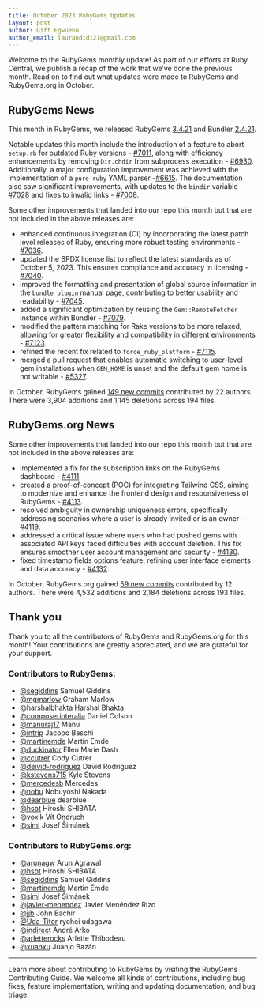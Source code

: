 ```yaml
---
title: October 2023 RubyGems Updates
layout: post
author: Gift Egwuenu
author_email: laurandidi21@gmail.com
---
```

 
Welcome to the RubyGems monthly update! As part of our efforts at Ruby Central, we publish a recap of the work that we’ve done the previous month. Read on to find out what updates were made to RubyGems and RubyGems.org in October.

## RubyGems News

This month in RubyGems, we released RubyGems [3.4.21](https://github.com/rubygems/rubygems/blob/master/CHANGELOG.md#3421--2023-10-17) and Bundler [2.4.21](https://github.com/rubygems/rubygems/blob/master/bundler/CHANGELOG.md#2421-october-17-2023). 

Notable updates this month include the introduction of a feature to abort `setup.rb` for outdated Ruby versions - [#7011](https://github.com/rubygems/rubygems/pull/7011), along with efficiency enhancements by removing `Dir.chdir` from subprocess execution - [#6930](https://github.com/rubygems/rubygems/pull/6930). Additionally, a major configuration improvement was achieved with the implementation of a `pure-ruby` YAML parser -[#6615](https://github.com/rubygems/rubygems/pull/6615). The documentation also saw significant improvements, with updates to the `bindir` variable - [#7028](https://github.com/rubygems/rubygems/pull/7028) and fixes to invalid links - [#7008](https://github.com/rubygems/rubygems/pull/7008).


Some other improvements that landed into our repo this month but that are not included in the above releases are:

- enhanced continuous integration (CI) by incorporating the latest patch level releases of Ruby, ensuring more robust testing environments - [#7036](https://github.com/rubygems/rubygems/pull/7036).
- updated the SPDX license list to reflect the latest standards as of October 5, 2023. This ensures compliance and accuracy in licensing - [#7040]().
- improved the formatting and presentation of global source information in the `bundle plugin` manual page, contributing to better usability and readability - [#7045](https://github.com/rubygems/rubygems/pull/7045).
- added a significant optimization by reusing the `Gem::RemoteFetcher` instance within Bundler  - [#7079](https://github.com/rubygems/rubygems/pull/7079).
- modified the pattern matching for Rake versions to be more relaxed, allowing for greater flexibility and compatibility in different environments - [#7123](https://github.com/rubygems/rubygems/pull/7123).
- refined the recent fix related to `force_ruby_platform` - [#7115](https://github.com/rubygems/rubygems/pull/7115).
- merged a pull request that enables automatic switching to user-level gem installations when `GEM_HOME` is unset and the default gem home is not writable - [#5327](https://github.com/rubygems/rubygems/pull/5327).

In October, RubyGems gained [149 new commits](https://github.com/rubygems/rubygems/compare/master@%7B2023-10-01%7D...master@%7B2023-10-31%7D) contributed by 22 authors. There were 3,904 additions and 1,145 deletions across 194 files.

## RubyGems.org News

Some other improvements that landed into our repo this month but that are not included in the above releases are:

- implemented a fix for the subscription links on the RubyGems dashboard - [#4111](https://github.com/rubygems/rubygems.org/pull/4111).
- created a proof-of-concept (POC) for integrating Tailwind CSS, aiming to modernize and enhance the frontend design and responsiveness of RubyGems - [#4113](https://github.com/rubygems/rubygems.org/pull/4113).
- resolved ambiguity in ownership uniqueness errors, specifically addressing scenarios where a user is already invited or is an owner - [#4119](https://github.com/rubygems/rubygems.org/pull/4119).
- addressed a critical issue where users who had pushed gems with associated API keys faced difficulties with account deletion. This fix ensures smoother user account management and security - [#4130](https://github.com/rubygems/rubygems.org/pull/4130).
- fixed timestamp fields options feature, refining user interface elements and data accuracy - [#4132](https://github.com/rubygems/rubygems.org/pull/4132).


In October, RubyGems.org gained [59 new commits](https://github.com/rubygems/rubygems.org/compare/master@%7B2023-10-01%7D...master@%7B2023-10-31%7D) contributed by 12 authors. There were 4,532 additions and 2,184 deletions across 193 files.

## Thank you

Thank you to all the contributors of RubyGems and RubyGems.org for this month! Your contributions are greatly appreciated, and we are grateful for your support.

### Contributors to RubyGems:

- [@segiddins](https://github.com/segiddins) Samuel Giddins
- [@mgmarlow](https://github.com/mgmarlow) Graham Marlow
- [@harshalbhakta](https://github.com/harshalbhakta) Harshal Bhakta
- [@composerinteralia](https://github.com/composerinteralia) Daniel Colson
- [@manuraj17](https://github.com/manuraj17) Manu
- [@intrip](https://github.com/intrip) Jacopo Beschi
- [@martinemde](https://github.com/martinemde) Martin Emde
- [@duckinator](https://github.com/duckinator) Ellen Marie Dash
- [@ccutrer](https://github.com/ccutrer) Cody Cutrer 
- [@deivid-rodriguez](https://github.com/deivid-rodriguez) David Rodríguez
- [@kstevens715](https://github.com/kstevens715) Kyle Stevens
- [@mercedesb](https://github.com/mercedesb) Mercedes
- [@nobu](https://github.com/nobu) Nobuyoshi Nakada
- [@dearblue](https://github.com/dearblue) dearblue
- [@hsbt](https://github.com/hsbt) Hiroshi SHIBATA
- [@voxik](https://github.com/voxik) Vít Ondruch
- [@simi](https://github.com/simi) Josef Šimánek

### Contributors to RubyGems.org:

- [@arunagw](https://github.com/arunagw) Arun Agrawal
- [@hsbt](https://github.com/hsbt) Hiroshi SHIBATA
- [@segiddins](https://github.com/segiddins) Samuel Giddins
- [@martinemde](https://github.com/martinemde) Martin Emde
- [@simi](https://github.com/simi) Josef Šimánek
- [@javier-menendez](https://github.com/javier-menendez) Javier Menéndez Rizo
- [@jjb](https://github.com/jjb) John Bachir
- [@Uda-Titor](https://github.com/Uda-Titor) ryohei udagawa
- [@indirect](https://github.com/indirect) André Arko
- [@arletterocks](https://github.com/arletterocks) Arlette Thibodeau
- [@xuanxu](https://github.com/xuanxu) Juanjo Bazán

---
Learn more about contributing to RubyGems by visiting the RubyGems Contributing Guide. We welcome all kinds of contributions, including bug fixes, feature implementation, writing and updating documentation, and bug triage.

